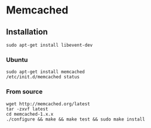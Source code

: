 # Memcached

## Installation

    sudo apt-get install libevent-dev

### Ubuntu

    sudo apt-get install memcached
    /etc/init.d/memcached status

### From source

    wget http://memcached.org/latest
    tar -zxvf latest
    cd memcached-1.x.x
    ./configure && make && make test && sudo make install

